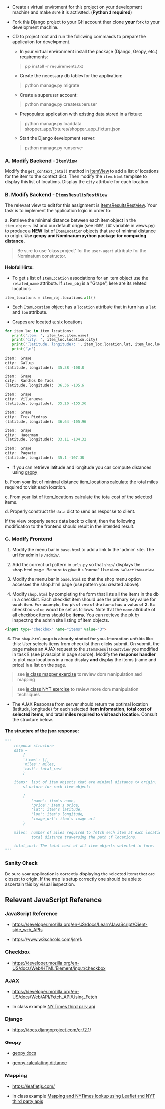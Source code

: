 

* Create a virtual enviroment for this project on your development machine and make sure it is activated. (**Python 3 required**)

* Fork this Django project to your GH account then clone **your** fork to your development machine.

* CD to project root and run the following commands to prepare the application for development.

    * In your virtual environment install the package (Django, Geopy, etc.) requirements: 

    > pip install -r requirements.txt

    * Create the necessary db tables for the application: 

    > python manage.py migrate

    * Create a superuser account: 

    > python manage.py createsuperuser

    * Prepopulate application with existing data stored in a fixture: 

    > python manage.py loaddata shopper_app/fixtures/shopper_app_fixture.json

    * Start the Django development server: 

    > python manage.py runserver


### A. Modify Backend - ```ItemView```
Modify the ```get_context_data()``` method in [ItemView](https://github.com/rmedinahu/cs463-final-project-starter/blob/master/shopper_app/views.py#L20) to add a list of locations for the item to the context dict. Then modify the ```item.html``` template to display this list of locations. Display the ```city``` attribute for each location.

### B. Modify Backend - ```ItemsResultsRestView```
The relevant view to edit for this assignment is [ItemsResultsRestView](https://github.com/rmedinahu/cs463-final-project-starter/blob/master/shopper_app/views.py#L55). Your task is to implement the application logic in order to: 

a. Retrieve the minimal distance between each item object in the ```item_objects``` list and our default origin (see ```HOME_LOC``` variable in views.py) to produce a **NEW** list of ```ItemLocation``` objects that are of minimal distance to origin. **Use geopy and Nominatum python package for computing distance.**

> Be sure to use 'class project' for the ```user-agent``` attribute for the Nominatum constructor.

#### Helpful Hints:

- To get a list of ```ItemLocation``` associations for an Item object use the ```related_name``` attribute. If ```item_obj``` is a "Grape", here are its related locations

```python
item_locations = item_obj.locations.all()
```

- Each ```ItemLocation``` object has a ```location``` attribute that in turn has a ```lat``` and ```lon``` attribute.
    
- Grapes are located at six locations

```python
for item_loc in item_locations:
   print('item: ', item_loc.item.name)
   print('city: ', item_loc.location.city)
   print('(latitude, longitude): ', item_loc.location.lat, item_loc.location.lon)
   print('\n')
 
item:  Grape
city:  Gallup
(latitude, longitude):  35.38 -108.8

item:  Grape
city:  Ranchos De Taos
(latitude, longitude):  36.36 -105.6

item:  Grape
city:  Villanueva
(latitude, longitude):  35.26 -105.36

item:  Grape
city:  Tres Piedras
(latitude, longitude):  36.64 -105.96

item:  Grape
city:  Hagerman
(latitude, longitude):  33.11 -104.32

item:  Grape
city:  Paguate
(latitude, longitude):  35.1 -107.38

```

- If you can retrieve latitude and longitude you can compute distances using [geopy](https://geopy.readthedocs.io/en/stable/#module-geopy.distance)

b. From your list of minimal distance item_locations calculate the total miles required to visit each location.

c. From your list of item_locations calculate the total cost of the selected items.

d. Properly construct the ```data``` dict to send as response to client.

If the view properly sends data back to client, then the following modification to the frontend should result in the intended result.

### C. Modify Frontend 
1. Modify the menu bar in ```base.html``` to add a link to the 'admin' site. The url for admin is ```/admin/```.
2. Add the correct url pattern in ```urls.py``` so that ```shop/``` displays the shop.html page. Be sure to give it a 'name'. Use view ```SelectItemsView```

3. Modify the menu bar in ```base.html``` so that the shop menu option accesses the shop.html page (use pattern you created above).

4. Modify ```shop.html``` by completing the form that lists all the items in the db in a checklist. Each checklist item should use the primary key value for each item. For example, the pk of one of the items has a value of 2. Its checkbox ```value``` would be set as follows. Note that the ```name``` attribute of all checkbox items should be **items**. You can retrieve the pk by inspecting the admin site listing of item objects.

```html
<input type="checkbox" name="items" value="3">
```

5. The ```shop.html``` page is already started for you. Interaction unfolds like this: User selects items from checklist then clicks submit. On submit, the page makes an AJAX request to the ```ItemsResultsRestView``` you modified in task B (see javascript in page source). Modify the **response handler** to plot map locations in a map display **and** display the items (name and price) in a list on the page. 

> see [in class mapper exercise](https://github.com/rmedinahu/cs463-final-project-starter/blob/master/examples/mapper-article.html) to review dom manipulation and mapping

> see [in class NYT exercise](https://github.com/rmedinahu/cs463-final-project-starter/blob/master/examples/nytimes_lookup_solution.html) to review more dom manipulation techniques

* The AJAX Response from server should return the optimal location (latitude, longitude) for each selected **item information**, **total cost of selected items**, and **total miles required to visit each location**. Consult the structure below.

#### The structure of the json response:

```python
"""
    response structure
    data = 
        {
        'items': [], 
        'miles': miles, 
        'cost': total_cost
        }

    items:  list of item objects that are minimal distance to origin.
        structure for each item object:
        
        {
            'name': item's name, 
            'price': item's price, 
            'lat': item's latitude, 
            'lon': item's longitude, 
            'image_url': item's image url
        }

    miles:  number of miles required to fetch each item at each location. The
            total distance traversing the path of locations.

    total_cost: The total cost of all item objects selected in form. 
"""

```

### Sanity Check
Be sure your application is correctly displaying the selected items that are closest to origin. If the map is setup correctly one should be able to ascertain this by visual inspection.

## Relevant JavaScript Reference

### JavaScript Reference
- https://developer.mozilla.org/en-US/docs/Learn/JavaScript/Client-side_web_APIs

- https://www.w3schools.com/jsref/

### Checkbox
- https://developer.mozilla.org/en-US/docs/Web/HTML/Element/input/checkbox

### AJAX
- https://developer.mozilla.org/en-US/docs/Web/API/Fetch_API/Using_Fetch

- In class example [NY Times third pary api](https://github.com/rmedinahu/cs463-final-project-starter/blob/master/examples/nytimes_lookup_solution.html)

### Django
- https://docs.djangoproject.com/en/2.1/

### Geopy
- [geopy docs](https://geopy.readthedocs.io/en/stable/#)

- [geopy calculating distance](https://geopy.readthedocs.io/en/stable/#module-geopy.distance)

### Mapping
- https://leafletjs.com/

- In class example [Mapping and NYTimes lookup using Leaflet and NYT third party apis](https://github.com/rmedinahu/cs463-final-project-starter/blob/master/examples/mapper-article.html)


